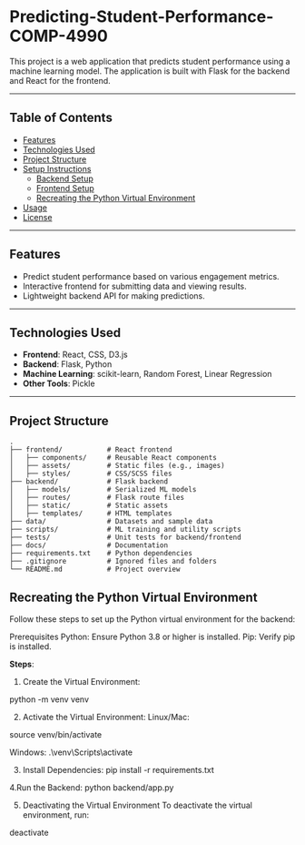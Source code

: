 # Predicting-Student-Performance-COMP-4990


This project is a web application that predicts student performance using a machine learning model. The application is built with Flask for the backend and React for the frontend.

---

## Table of Contents

- [Features](#features)
- [Technologies Used](#technologies-used)
- [Project Structure](#project-structure)
- [Setup Instructions](#setup-instructions)
  - [Backend Setup](#backend-setup)
  - [Frontend Setup](#frontend-setup)
  - [Recreating the Python Virtual Environment](#recreating-the-python-virtual-environment)
- [Usage](#usage)
- [License](#license)

---

## Features

- Predict student performance based on various engagement metrics.
- Interactive frontend for submitting data and viewing results.
- Lightweight backend API for making predictions.

---

## Technologies Used

- **Frontend**: React, CSS, D3.js
- **Backend**: Flask, Python
- **Machine Learning**: scikit-learn, Random Forest, Linear Regression
- **Other Tools**: Pickle

---

## Project Structure

```plaintext
.
├── frontend/           # React frontend
│   ├── components/     # Reusable React components
│   ├── assets/         # Static files (e.g., images)
│   ├── styles/         # CSS/SCSS files
├── backend/            # Flask backend
│   ├── models/         # Serialized ML models
│   ├── routes/         # Flask route files
│   ├── static/         # Static assets
│   ├── templates/      # HTML templates
├── data/               # Datasets and sample data
├── scripts/            # ML training and utility scripts
├── tests/              # Unit tests for backend/frontend
├── docs/               # Documentation
├── requirements.txt    # Python dependencies
├── .gitignore          # Ignored files and folders
└── README.md           # Project overview

```

## Recreating the Python Virtual Environment
Follow these steps to set up the Python virtual environment for the backend:

Prerequisites
Python: Ensure Python 3.8 or higher is installed.
Pip: Verify pip is installed.

**Steps**:
1. Create the Virtual Environment:

python -m venv venv

2. Activate the Virtual Environment:
Linux/Mac:

source venv/bin/activate

Windows:
.\venv\Scripts\activate

3. Install Dependencies:
pip install -r requirements.txt

4.Run the Backend:
python backend/app.py

5. Deactivating the Virtual Environment
To deactivate the virtual environment, run:

deactivate